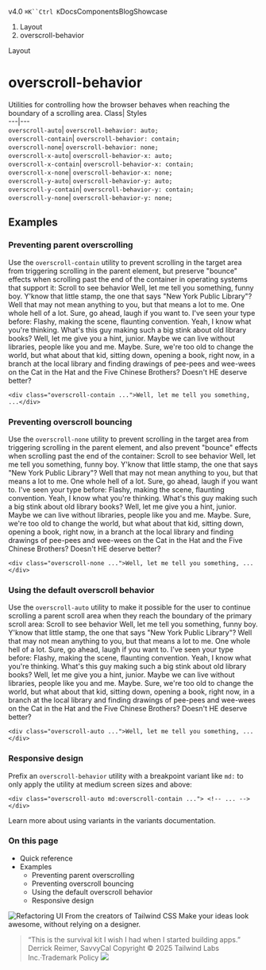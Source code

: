 v4.0
`⌘K``Ctrl K`DocsComponentsBlogShowcase
  1. Layout
  2. overscroll-behavior


Layout
# overscroll-behavior
Utilities for controlling how the browser behaves when reaching the boundary of a scrolling area.
Class| Styles  
---|---  
`overscroll-auto`| `overscroll-behavior: auto;`  
`overscroll-contain`| `overscroll-behavior: contain;`  
`overscroll-none`| `overscroll-behavior: none;`  
`overscroll-x-auto`| `overscroll-behavior-x: auto;`  
`overscroll-x-contain`| `overscroll-behavior-x: contain;`  
`overscroll-x-none`| `overscroll-behavior-x: none;`  
`overscroll-y-auto`| `overscroll-behavior-y: auto;`  
`overscroll-y-contain`| `overscroll-behavior-y: contain;`  
`overscroll-y-none`| `overscroll-behavior-y: none;`  
## Examples
### Preventing parent overscrolling
Use the `overscroll-contain` utility to prevent scrolling in the target area from triggering scrolling in the parent element, but preserve "bounce" effects when scrolling past the end of the container in operating systems that support it:
Scroll to see behavior
Well, let me tell you something, funny boy. Y'know that little stamp, the one that says "New York Public Library"? Well that may not mean anything to you, but that means a lot to me. One whole hell of a lot.
Sure, go ahead, laugh if you want to. I've seen your type before: Flashy, making the scene, flaunting convention. Yeah, I know what you're thinking. What's this guy making such a big stink about old library books? Well, let me give you a hint, junior.
Maybe we can live without libraries, people like you and me. Maybe. Sure, we're too old to change the world, but what about that kid, sitting down, opening a book, right now, in a branch at the local library and finding drawings of pee-pees and wee-wees on the Cat in the Hat and the Five Chinese Brothers? Doesn't HE deserve better?
```
<div class="overscroll-contain ...">Well, let me tell you something, ...</div>
```

### Preventing overscroll bouncing
Use the `overscroll-none` utility to prevent scrolling in the target area from triggering scrolling in the parent element, and also prevent "bounce" effects when scrolling past the end of the container:
Scroll to see behavior
Well, let me tell you something, funny boy. Y'know that little stamp, the one that says "New York Public Library"? Well that may not mean anything to you, but that means a lot to me. One whole hell of a lot.
Sure, go ahead, laugh if you want to. I've seen your type before: Flashy, making the scene, flaunting convention. Yeah, I know what you're thinking. What's this guy making such a big stink about old library books? Well, let me give you a hint, junior.
Maybe we can live without libraries, people like you and me. Maybe. Sure, we're too old to change the world, but what about that kid, sitting down, opening a book, right now, in a branch at the local library and finding drawings of pee-pees and wee-wees on the Cat in the Hat and the Five Chinese Brothers? Doesn't HE deserve better?
```
<div class="overscroll-none ...">Well, let me tell you something, ...</div>
```

### Using the default overscroll behavior
Use the `overscroll-auto` utility to make it possible for the user to continue scrolling a parent scroll area when they reach the boundary of the primary scroll area:
Scroll to see behavior
Well, let me tell you something, funny boy. Y'know that little stamp, the one that says "New York Public Library"? Well that may not mean anything to you, but that means a lot to me. One whole hell of a lot.
Sure, go ahead, laugh if you want to. I've seen your type before: Flashy, making the scene, flaunting convention. Yeah, I know what you're thinking. What's this guy making such a big stink about old library books? Well, let me give you a hint, junior.
Maybe we can live without libraries, people like you and me. Maybe. Sure, we're too old to change the world, but what about that kid, sitting down, opening a book, right now, in a branch at the local library and finding drawings of pee-pees and wee-wees on the Cat in the Hat and the Five Chinese Brothers? Doesn't HE deserve better?
```
<div class="overscroll-auto ...">Well, let me tell you something, ...</div>
```

### Responsive design
Prefix an `overscroll-behavior` utility with a breakpoint variant like `md:` to only apply the utility at medium screen sizes and above:
```
<div class="overscroll-auto md:overscroll-contain ..."> <!-- ... --></div>
```

Learn more about using variants in the variants documentation.
### On this page
  * Quick reference
  * Examples
    * Preventing parent overscrolling
    * Preventing overscroll bouncing
    * Using the default overscroll behavior
    * Responsive design


![Refactoring UI](https://tailwindcss.com/_next/image?url=%2F_next%2Fstatic%2Fmedia%2Fbook-promo.27d91093.png&w=256&q=75)
From the creators of Tailwind CSS
Make your ideas look awesome, without relying on a designer.
> “This is the survival kit I wish I had when I started building apps.”
> Derrick Reimer, SavvyCal
Copyright © 2025 Tailwind Labs Inc.·Trademark Policy
![](https://cdn.usefathom.com/?h=https%3A%2F%2Ftailwindcss.com&p=%2Fdocs%2Foverscroll-behavior&r=&sid=PMFMDJGK&qs=%7B%7D&cid=75049985)
